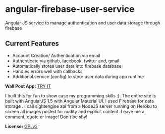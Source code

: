 # angular-firebase-user-service
Angular JS service to manage authentication and user data storage through firebase

## Current Features

* Account Creation/ Authentication via email
* Authenticate via github, facebook, twitter and, gmail
* Automatically stores user data into firebase database
* Handles errors well with callbacks
* Additional service (config) to store user data during app runtime




**Wall Post App:** [TRY IT](http://adeayo.me/#/my-wall)


I built this for fun to show case my programming skills :). The entire site is built with AngularJS 1.5 with Angular Material UI. I used Firebase for data storage . I call sightengine api from a NodeJS server running on Heroku to screen all images posted for nudity and explicit content. Leave me a comment, quote or image! Don't be shy!


**License:** [GPLv2](https://github.com/owncloud/android/blob/master/LICENSE.txt)

